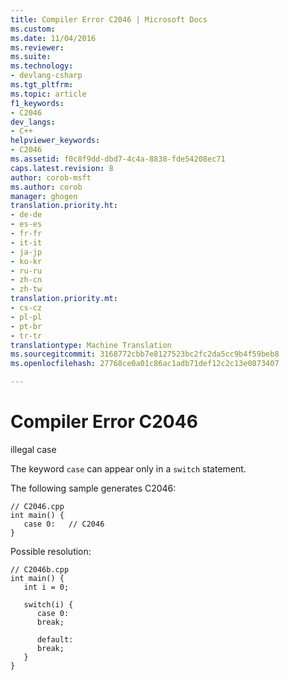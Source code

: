 ```yaml
---
title: Compiler Error C2046 | Microsoft Docs
ms.custom: 
ms.date: 11/04/2016
ms.reviewer: 
ms.suite: 
ms.technology:
- devlang-csharp
ms.tgt_pltfrm: 
ms.topic: article
f1_keywords:
- C2046
dev_langs:
- C++
helpviewer_keywords:
- C2046
ms.assetid: f0c8f9dd-dbd7-4c4a-8838-fde54208ec71
caps.latest.revision: 8
author: corob-msft
ms.author: corob
manager: ghogen
translation.priority.ht:
- de-de
- es-es
- fr-fr
- it-it
- ja-jp
- ko-kr
- ru-ru
- zh-cn
- zh-tw
translation.priority.mt:
- cs-cz
- pl-pl
- pt-br
- tr-tr
translationtype: Machine Translation
ms.sourcegitcommit: 3168772cbb7e8127523bc2fc2da5cc9b4f59beb8
ms.openlocfilehash: 27768ce0a01c86ac1adb71def12c2c13e0873407

---
```

# Compiler Error C2046
illegal case  
  
 The keyword `case` can appear only in a `switch` statement.  
  
 The following sample generates C2046:  
  
```  
// C2046.cpp  
int main() {  
   case 0:   // C2046  
}  
```  
  
 Possible resolution:  
  
```  
// C2046b.cpp  
int main() {  
   int i = 0;  
  
   switch(i) {  
      case 0:  
      break;  
  
      default:  
      break;  
   }  
}  
```


<!--HONumber=Jan17_HO1-->


